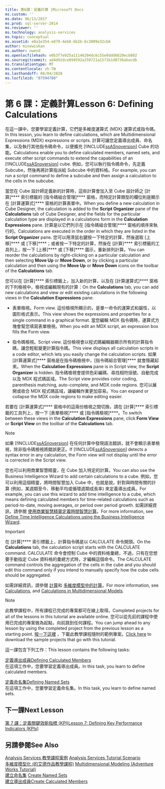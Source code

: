 ```yaml
---
title: 第6課：定義計算 |Microsoft Docs
ms.custom: ''
ms.date: 06/13/2017
ms.prod: sql-server-2014
ms.reviewer: ''
ms.technology: analysis-services
ms.topic: conceptual
ms.assetid: e0a1e354-e879-4eb8-bb2b-6c3809e32cb6
author: minewiskan
ms.author: owend
ms.openlocfilehash: e0b3f7e925a11146204dc6c55e9ddd6820ecb802
ms.sourcegitcommit: ad4d92dce894592a259721a1571b1d8736abacdb
ms.translationtype: MT
ms.contentlocale: zh-TW
ms.lasthandoff: 08/04/2020
ms.locfileid: "87594780"
---
```

# <a name="lesson-6-defining-calculations"></a><span data-ttu-id="adeff-102">第 6 課：定義計算</span><span class="sxs-lookup"><span data-stu-id="adeff-102">Lesson 6: Defining Calculations</span></span>
  <span data-ttu-id="adeff-103">在這一課中，您要學習定義計算，它們是多維度運算式 (MDX) 運算式或指令碼。</span><span class="sxs-lookup"><span data-stu-id="adeff-103">In this lesson, you learn to define calculations, which are Multidimensional Expressions (MDX) expressions or scripts.</span></span> <span data-ttu-id="adeff-104">計算可讓您定義導出成員、命名集，以及執行其他指令碼命令，以便擴充 [!INCLUDE[ssASnoversion](../includes/ssasnoversion-md.md)] Cube 的功能。</span><span class="sxs-lookup"><span data-stu-id="adeff-104">Calculations enable you to define calculated members, named sets, and execute other script commands to extend the capabilities of an [!INCLUDE[ssASnoversion](../includes/ssasnoversion-md.md)] cube.</span></span> <span data-ttu-id="adeff-105">例如，您可以執行指令碼命令，先定義 Subcube，然後再將計算指派給 Subcube 中的資料格。</span><span class="sxs-lookup"><span data-stu-id="adeff-105">For example, you can run a script command to define a subcube and then assign a calculation to the cells in the subcube.</span></span>  
  
 <span data-ttu-id="adeff-106">當您在 Cube 設計師定義新的計算時，這些計算會加入至 Cube 設計師之 [計算]\*\*\*\* 索引標籤的 [指令碼組合管理]\*\*\*\* 窗格，而特定計算類型的欄位則是顯示在 [計算運算式]\*\*\*\* 窗格的計算表單中。</span><span class="sxs-lookup"><span data-stu-id="adeff-106">When you define a new calculation in Cube Designer, the calculation is added to the **Script Organizer** pane of the **Calculations** tab of Cube Designer, and the fields for the particular calculation type are displayed in a calculations form in the **Calculation Expressions** pane.</span></span> <span data-ttu-id="adeff-107">計算是以它們列示在 [指令碼組合管理]\*\*\*\* 窗格的順序來執行的。</span><span class="sxs-lookup"><span data-stu-id="adeff-107">Calculations are executed in the order in which they are listed in the **Script Organizer** pane.</span></span> <span data-ttu-id="adeff-108">您可以用滑鼠右鍵按一下特定的計算，然後選取 [上移]\*\*\*\* 或 [下移]\*\*\*\*；或者按一下特定的計算，然後在 [計算]\*\*\*\* 索引標籤的工具列上，按一下 [上移]\*\*\*\* 或 [下移]\*\*\*\* 圖示，重新排列計算。</span><span class="sxs-lookup"><span data-stu-id="adeff-108">You can reorder the calculations by right-clicking on a particular calculation and then selecting **Move Up** or **Move Down**, or by clicking a particular calculation and then using the **Move Up** or **Move Down** icons on the toolbar of the **Calculations** tab.</span></span>  
  
 <span data-ttu-id="adeff-109">您可以在 [計算]\*\*\*\* 索引標籤上，加入新的計算，以及在 [計算運算式]\*\*\*\* 窗格的下列檢視中，檢視或編輯現有的計算：</span><span class="sxs-lookup"><span data-stu-id="adeff-109">On the **Calculations** tab, you can add new calculations and view or edit existing calculations in the following views in the **Calculation Expressions** pane:</span></span>  
  
-   <span data-ttu-id="adeff-110">表單檢視。</span><span class="sxs-lookup"><span data-stu-id="adeff-110">Form view.</span></span> <span data-ttu-id="adeff-111">這份檢視所顯示的，是單一命令的運算式和屬性，以圖形格式表示。</span><span class="sxs-lookup"><span data-stu-id="adeff-111">This view shows the expressions and properties for a single command in a graphical format.</span></span> <span data-ttu-id="adeff-112">當您編輯 MDX 指令碼時，運算式方塊會幫您填寫表單檢視。</span><span class="sxs-lookup"><span data-stu-id="adeff-112">When you edit an MDX script, an expression box fills the Form view.</span></span>  
  
-   <span data-ttu-id="adeff-113">指令碼檢視。</span><span class="sxs-lookup"><span data-stu-id="adeff-113">Script view.</span></span> <span data-ttu-id="adeff-114">這份檢視會以程式碼編輯器顯示所有的計算指令碼，讓您輕鬆變更計算指令碼。</span><span class="sxs-lookup"><span data-stu-id="adeff-114">This view displays all calculation scripts in a code editor, which lets you easily change the calculation scripts.</span></span> <span data-ttu-id="adeff-115">如果 [計算運算式]\*\*\*\* 窗格是在指令碼檢視中，[指令碼組合管理]\*\*\*\* 就會隱藏起來。</span><span class="sxs-lookup"><span data-stu-id="adeff-115">When the **Calculation Expressions** pane is in Script view, the **Script Organizer** is hidden.</span></span> <span data-ttu-id="adeff-116">指令碼檢視會提供色彩編碼、尋找相符括號、自動完成以及 MDX 程式碼區域。</span><span class="sxs-lookup"><span data-stu-id="adeff-116">The Script view provides color coding, parenthesis matching, auto-complete, and MDX code regions.</span></span> <span data-ttu-id="adeff-117">您可以展開或收合 MDX 程式碼區域，讓編輯作業更加容易。</span><span class="sxs-lookup"><span data-stu-id="adeff-117">You can expand or collapse the MDX code regions to make editing easier.</span></span>  
  
 <span data-ttu-id="adeff-118">若要在 [計算運算式]\*\*\*\* 窗格中的這兩份檢視之間切換，請在 [計算]\*\*\*\* 索引標籤的工具列上，按一下 [表單檢視]\*\*\*\* 或 [指令碼檢視]\*\*\*\*。</span><span class="sxs-lookup"><span data-stu-id="adeff-118">To switch between these views in the **Calculation Expressions** pane, click **Form View** or **Script View** on the toolbar of the **Calculations** tab.</span></span>  
  
> [!NOTE]  
>  <span data-ttu-id="adeff-119">如果 [!INCLUDE[ssASnoversion](../includes/ssasnoversion-md.md)] 在任何計算中發現語法錯誤，就不會顯示表單檢視，除非指令碼檢視將錯誤更正。</span><span class="sxs-lookup"><span data-stu-id="adeff-119">If [!INCLUDE[ssASnoversion](../includes/ssasnoversion-md.md)] detects a syntax error in any calculation, the Form view will not display until the error is corrected in the Script view.</span></span>  
  
 <span data-ttu-id="adeff-120">您也可以利用商業智慧精靈，在 Cube 加入特定的計算。</span><span class="sxs-lookup"><span data-stu-id="adeff-120">You can also use the Business Intelligence Wizard to add certain calculations to a cube.</span></span> <span data-ttu-id="adeff-121">例如，您可以利用這個精靈，將時間智慧加入 Cube 中，也就是說，針對與時間有關的計算 (例如，某週期至今、移動平均或循環週期成長率) 來定義導出成員。</span><span class="sxs-lookup"><span data-stu-id="adeff-121">For example, you can use this wizard to add time intelligence to a cube, which means defining calculated members for time-related calculations such as period-to-date, moving averages, or period over period growth.</span></span> <span data-ttu-id="adeff-122">如需詳細資訊，請參閱 [使用商業智慧精靈定義時間智慧計算](multidimensional-models/define-time-intelligence-calculations-using-the-business-intelligence-wizard.md)。</span><span class="sxs-lookup"><span data-stu-id="adeff-122">For more information, see [Define Time Intelligence Calculations using the Business Intelligence Wizard](multidimensional-models/define-time-intelligence-calculations-using-the-business-intelligence-wizard.md).</span></span>  
  
> [!IMPORTANT]  
>  <span data-ttu-id="adeff-123">在 [計算]\*\*\*\* 索引標籤上，計算指令碼是以 CALCULATE 命令開頭。</span><span class="sxs-lookup"><span data-stu-id="adeff-123">On the **Calculations** tab, the calculation script starts with the CALCULATE command.</span></span> <span data-ttu-id="adeff-124">CALCULATE 命令會控制 Cube 中的資料格彙總，不過，只有在您想要手動指定 Cube 資料格的彙總方式時，才編輯這個命令。</span><span class="sxs-lookup"><span data-stu-id="adeff-124">The CALCULATE command controls the aggregation of the cells in the cube and you should edit this command only if you intend to manually specify how the cube cells should be aggregated.</span></span>  
  
 <span data-ttu-id="adeff-125">如需詳細資訊，請參閱 [計算](multidimensional-models-olap-logical-cube-objects/calculations.md)和 [多維度模型中的計算](multidimensional-models/calculations-in-multidimensional-models.md)。</span><span class="sxs-lookup"><span data-stu-id="adeff-125">For more information, see [Calculations](multidimensional-models-olap-logical-cube-objects/calculations.md), and [Calculations in Multidimensional Models](multidimensional-models/calculations-in-multidimensional-models.md).</span></span>  
  
> [!NOTE]  
>  <span data-ttu-id="adeff-126">此教學課程中，所有課程已完成的專案都可在線上取得。</span><span class="sxs-lookup"><span data-stu-id="adeff-126">Completed projects for all of the lessons in this tutorial are available online.</span></span> <span data-ttu-id="adeff-127">您可以從先前的課程中使用已完成的專案做為起點，向前跳到任何課程。</span><span class="sxs-lookup"><span data-stu-id="adeff-127">You can jump ahead to any lesson by using the completed project from the previous lesson as a starting point.</span></span> <span data-ttu-id="adeff-128">[按一下這裡](https://go.microsoft.com/fwlink/?LinkID=221866) ，下載此教學課程隨附的範例專案。</span><span class="sxs-lookup"><span data-stu-id="adeff-128">[Click here](https://go.microsoft.com/fwlink/?LinkID=221866) to download the sample projects that go with this tutorial.</span></span>  
  
 <span data-ttu-id="adeff-129">這一課包含下列工作：</span><span class="sxs-lookup"><span data-stu-id="adeff-129">This lesson contains the following tasks:</span></span>  
  
 [<span data-ttu-id="adeff-130">定義導出成員</span><span class="sxs-lookup"><span data-stu-id="adeff-130">Defining Calculated Members</span></span>](lesson-6-1-defining-calculated-members.md)  
 <span data-ttu-id="adeff-131">在這項工作中，您要學習定義導出成員。</span><span class="sxs-lookup"><span data-stu-id="adeff-131">In this task, you learn to define calculated members.</span></span>  
  
 [<span data-ttu-id="adeff-132">定義命名集</span><span class="sxs-lookup"><span data-stu-id="adeff-132">Defining Named Sets</span></span>](lesson-6-2-defining-named-sets.md)  
 <span data-ttu-id="adeff-133">在這項工作中，您要學習定義命名集。</span><span class="sxs-lookup"><span data-stu-id="adeff-133">In this task, you learn to define named sets.</span></span>  
  
## <a name="next-lesson"></a><span data-ttu-id="adeff-134">下一課</span><span class="sxs-lookup"><span data-stu-id="adeff-134">Next Lesson</span></span>  
 [<span data-ttu-id="adeff-135">第 7 課：定義關鍵效能指標 &#40;KPI&#41;</span><span class="sxs-lookup"><span data-stu-id="adeff-135">Lesson 7: Defining Key Performance Indicators &#40;KPIs&#41;</span></span>](lesson-7-defining-key-performance-indicators-kpis.md)  
  
## <a name="see-also"></a><span data-ttu-id="adeff-136">另請參閱</span><span class="sxs-lookup"><span data-stu-id="adeff-136">See Also</span></span>  
 <span data-ttu-id="adeff-137">[Analysis Services 教學課程案例](analysis-services-tutorial-scenario.md) </span><span class="sxs-lookup"><span data-stu-id="adeff-137">[Analysis Services Tutorial Scenario](analysis-services-tutorial-scenario.md) </span></span>  
 <span data-ttu-id="adeff-138">[多維度模型化 &#40;的艾德作品教學課程&#41;](multidimensional-modeling-adventure-works-tutorial.md) </span><span class="sxs-lookup"><span data-stu-id="adeff-138">[Multidimensional Modeling &#40;Adventure Works Tutorial&#41;](multidimensional-modeling-adventure-works-tutorial.md) </span></span>  
 <span data-ttu-id="adeff-139">[建立命名集](multidimensional-models/create-named-sets.md) </span><span class="sxs-lookup"><span data-stu-id="adeff-139">[Create Named Sets](multidimensional-models/create-named-sets.md) </span></span>  
 [<span data-ttu-id="adeff-140">建立導出成員</span><span class="sxs-lookup"><span data-stu-id="adeff-140">Create Calculated Members</span></span>](multidimensional-models/create-calculated-members.md)  
  
  
